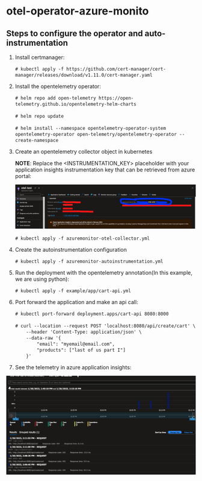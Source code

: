 # otel-operator-azure-monito
## Steps to configure the operator and auto-instrumentation

1. Install certmanager:
    ```
    # kubectl apply -f https://github.com/cert-manager/cert-manager/releases/download/v1.11.0/cert-manager.yaml
    ```
2. Install the opentelemetry operator:

    ```
    # helm repo add open-telemetry https://open-telemetry.github.io/opentelemetry-helm-charts

    # helm repo update

    # helm install --namespace opentelemetry-operator-system opentelemetry-operator open-telemetry/opentelemetry-operator --create-namespace
    ```
3. Create an opentelemetry collector object in kubernetes
    
    **NOTE**: Replace the <INSTRUMENTATION_KEY> placeholder with your application insights instrumentation key that can be retrieved from azure portal:

    ![Alt text](images/instrumentation_key.png "App insights instrumentation key")


    ```
    # kubectl apply -f azuremonitor-otel-collector.yml
    ```
4. Create the autoinstrumentation configuration

    ```
    # kubectl apply -f azuremonitor-autoinstrumentation.yml
    ```
5. Run the deployment with the opentelemetry annotation(In this example, we are using python):

    ```
    # kubectl apply -f example/app/cart-api.yml
    ```
6. Port forward the application and make an api call:

    ```
    # kubectl port-forward deployment.apps/cart-api 8080:8000

    # curl --location --request POST 'localhost:8080/api/create/cart' \
        --header 'Content-Type: application/json' \
        --data-raw '{
            "email": "myemail@email.com",
            "products": ["last of us part I"]
        }'
    ```
7. See the telemetry in azure application insights:

![Alt text](images/app_insights_telemetry.png "App insights transaction")